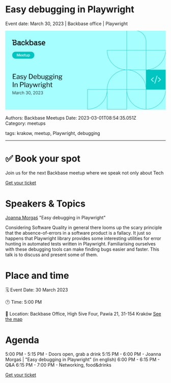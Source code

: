 # Easy debugging in Playwright

Event date: March 30, 2023 | Backbase office | Playwright

![](assets/placeholder.webp)

Authors: Backbase Meetups
Date: 2023-03-01T08:54:35.051Z  
Category: meetups

tags: krakow, meetup, Playwright, debugging

---

# ✅ Book your spot

Join us for the next Backbase meetup where we speak not only about Tech

[Get your ticket](https://www.meetup.com/backbase-meetups/)

# Speakers & Topics

[Joanna Morgaś](https://www.linkedin.com/in/joanna-morgas/)
"Easy debugging in Playwright"

Considering Software Quality in general there looms up the scary principle that the absence-of-errors in a software
product is a fallacy. It just so happens that Playwright library provides some interesting utilities for error hunting
in automated tests written in Playwright. Familiarising ourselves with these debugging tools can make finding bugs
easier and faster. This talk is to discuss and present some of them.

# Place and time

🗓️ Event Date: 30 March 2023

🕑 Time: 5:00  PM

📍 Location: Backbase Office, High 5ive Four, Pawia 21, 31-154 Kraków
[See the map](https://maps.app.goo.gl/UWpwQ9zNaJBxPLEV9)

# Agenda

5:00 PM - 5:15 PM - Doors open, grab a drink
5:15 PM - 6:00 PM - Joanna Morgaś | "Easy debugging in Playwright" (in english)
6:00 PM - 6:15 PM - Q&A
6:15 PM - 7:00 PM - Networking, food&drinks

[Get your ticket](https://www.meetup.com/backbase-meetups/)
